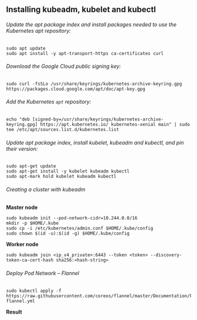 ## Installing kubeadm, kubelet and kubectl
###### Update the apt package index and install packages needed to use the Kubernetes apt repository:
```
sudo apt update
sudo apt install -y apt-transport-https ca-certificates curl
```

###### Download the Google Cloud public signing key:
```shell
sudo curl -fsSLo /usr/share/keyrings/kubernetes-archive-keyring.gpg https://packages.cloud.google.com/apt/doc/apt-key.gpg
```

###### Add the Kubernetes `apt` repository:
```shell
echo "deb [signed-by=/usr/share/keyrings/kubernetes-archive-keyring.gpg] https://apt.kubernetes.io/ kubernetes-xenial main" | sudo tee /etc/apt/sources.list.d/kubernetes.list
```

###### Update apt package index, install kubelet, kubeadm and kubectl, and pin their version:
```
sudo apt-get update
sudo apt-get install -y kubelet kubeadm kubectl
sudo apt-mark hold kubelet kubeadm kubectl
```

###### Creating a cluster with kubeadm
__Master node__
```shell
sudo kubeadm init --pod-network-cidr=10.244.0.0/16
mkdir -p $HOME/.kube
sudo cp -i /etc/kubernetes/admin.conf $HOME/.kube/config 
sudo chown $(id -u):$(id -g) $HOME/.kube/config
```
__Worker node__
```shell
sudo kubeadm join <ip_v4_private>:6443 --token <token> --discovery-token-ca-cert-hash sha256:<hash-string>
```

###### Deploy Pod Network – Flannel
```shell
sudo kubectl apply -f https://raw.githubusercontent.com/coreos/flannel/master/Documentation/kube-flannel.yml
```
__Result__

